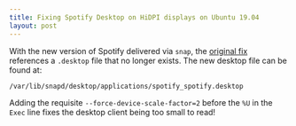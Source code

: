 ```yaml
---
title: Fixing Spotify Desktop on HiDPI displays on Ubuntu 19.04
layout: post
---
```


With the new version of Spotify delivered via `snap`, the [original fix](https://community.spotify.com/t5/Desktop-Linux/Linux-client-barely-usable-on-HiDPI-displays/td-p/1067272) references a `.desktop` file that no longer exists. The new desktop file can be found at:

`/var/lib/snapd/desktop/applications/spotify_spotify.desktop`

Adding the requisite `--force-device-scale-factor=2` before the `%U` in the `Exec` line fixes the desktop client being too small to read!